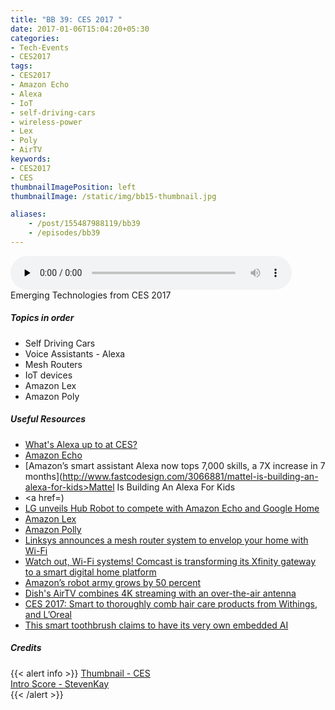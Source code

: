 ```yaml
---
title: "BB 39: CES 2017 "
date: 2017-01-06T15:04:20+05:30
categories:
- Tech-Events
- CES2017
tags:
- CES2017
- Amazon Echo
- Alexa
- IoT
- self-driving-cars
- wireless-power
- Lex
- Poly
- AirTV
keywords:
- CES2017
- CES
thumbnailImagePosition: left
thumbnailImage: /static/img/bb15-thumbnail.jpg

aliases:
    - /post/155487988119/bb39
    - /episodes/bb39
---
```

<audio controls="controls" controls style="width: 450px;" preload="none" id="audio_player"><source  src='http://bangalorebits.s3.amazonaws.com/2017/BB_EP39_2017-01.mp3' type="audio/mp3">  </audio>
<BR>
Emerging Technologies from CES 2017
<!--more-->
##### Topics in order
- Self Driving Cars
- Voice Assistants - Alexa
- Mesh Routers
- IoT devices
- Amazon Lex
- Amazon Poly


##### Useful Resources
*   [What's Alexa up to at CES?](https://www.cnet.com/news/whats-alexa-up-to-at-ces-heres-a-running-list/)
*   [Amazon Echo](https://www.amazon.com/dp/B00X4WHP5E)
*   [Amazon’s smart assistant Alexa now tops 7,000 skills, a 7X increase in 7 months](http://www.fastcodesign.com/3066881/mattel-is-building-an-alexa-for-kids>Mattel Is Building An Alexa For Kids</a></li>
    						<li><a href=)
*   [LG unveils Hub Robot to compete with Amazon Echo and Google Home](https://www.theguardian.com/technology/2017/jan/04/lg-hub-robot-home-assistant-amazon-echo-google-home)
*   [Amazon Lex](https://aws.amazon.com/lex/)
*   [Amazon Polly](https://aws.amazon.com/polly/)
*   [Linksys announces a mesh router system to envelop your home with Wi-Fi](http://www.theverge.com/ces/2017/1/3/13989402/linksys-velop-router-system-announced-home-wifi-ces-2017)
*   [Watch out, Wi-Fi systems! Comcast is transforming its Xfinity gateway to a smart digital home platform](https://www.cnet.com/news/ces-2017-watch-out-wi-fi-systems-comcast-is-transforming-its-xfinity-gateway-to-a-smart-digital-home/)
*   [Amazon’s robot army grows by 50 percent](http://www.seattletimes.com/business/amazon/amazons-robot-army-grows/)
*   [Dish's AirTV combines 4K streaming with an over-the-air antenna](https://www.engadget.com/2017/01/03/dishs-airtv-combines-4k-streaming-with-an-over-the-air-antenna/)
*   [CES 2017: Smart to thoroughly comb hair care products from Withings, and L’Oreal](http://www.startlr.com/ces-2017-smart-to-thoroughly-comb-hair-care-products-from-withings-and-loreal/)
*   [This smart toothbrush claims to have its very own embedded AI](http://www.theverge.com/circuitbreaker/2017/1/4/14164206/smart-toothbrush-ara-ai-kolibree)


##### Credits

{{< alert info  >}}
  [Thumbnail - CES](http://CES.tech) <BR>
  [Intro Score - StevenKay](https://plus.google.com/+StevenKay_Detachment)<BR>
{{< /alert >}}
